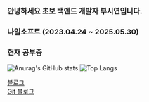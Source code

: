 ### 안녕하세요 초보 백엔드 개발자 부시연입니다.

### 나일소프트 (2023.04.24 ~ 2025.05.30)

### 현재 공부중

![Anurag's GitHub stats](https://github-readme-stats-bice-five-10.vercel.app/api?username=SybooSyboo782&show_icons=true&theme=cobalt) ![Top Langs](https://github-readme-stats-bice-five-10.vercel.app/api/top-langs/?username=SybooSyboo782&layout=compact&theme=cobalt) 

[블로그](https://syboosyboo.tistory.com)
<br/>
[Git 블로그](https://syboosyboo782.github.io/)

<!--
**SybooSyboo782/SybooSyboo782** is a ✨ _special_ ✨ repository because its `README.md` (this file) appears on your GitHub profile.

Here are some ideas to get you started:

- 🔭 I’m currently working on ...
- 🌱 I’m currently learning ...
- 👯 I’m looking to collaborate on ...
- 🤔 I’m looking for help with ...
- 💬 Ask me about ...
- 📫 How to reach me: ...
- 😄 Pronouns: ...
- ⚡ Fun fact: ...
-->
